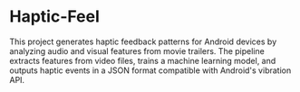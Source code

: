 # Haptic-Feel
This project generates haptic feedback patterns for Android devices by analyzing audio and visual features from movie trailers. The pipeline extracts features from video files, trains a machine learning model, and outputs haptic events in a JSON format compatible with Android's vibration API.

